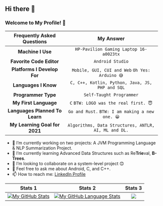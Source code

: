 ## Hi there 👋
### Welcome to My Profile! 🌺

Frequently Asked Questions | My Answer
:---: | :---:
**Machine I Use**  | `HP-Pavilion Gaming Laptop 16-a0023tx`
**Favorite Code Editor**  | `Android Studio`
**Platforms I Develop For** | `Mobile, GUI, CUI and Web` `Oh Yes: Arduino 😅`
**Languages I Know**  | `C, C++, Kotlin, Python, Java, JS, PHP and SQL`
**Programmer Type**  | `Self-Taught Programmer`
**My First Language**  | `C` `BTW: LOGO was the real first. 😇`
**Languages Planned To Learn** | `Go and Rust.` `BTW: I am making a new one. 😀`
**My Learning Goal for 2021** | `Algorithms, Data Structures, ANTLR, AI, ML and DL.`

- 🔭 I’m currently working on two projects: A JVM Programming Language & NLP Summarization Project.
- 🌱 I’m currently learning Advanced Data Structures such as Re**Trie**val, **B-Trees**.
- 👯 I’m looking to collaborate on a system-level project 😊
- 💬 Feel free to ask me about Android, C, and C++.
- 📫 How to reach me: [LinkedIn Profile](https://www.linkedin.com/in/anujk2901)
 
Stats 1 | Stats 2 | Stats 3
:---: | :---: | :---: |
[![My GitHub Stats](https://github-readme-stats.vercel.app/api/?username=AnujK2901&count_private=true&theme=flag-india&showicons=true)]() | [![My GitHub Language Stats](https://github-readme-stats.vercel.app/api/top-langs/?username=AnujK2901&langs_count=5&theme=flag-india&count_private=true&showicons=true)]() | <img src="https://github-readme-streak-stats.herokuapp.com/?user=AnujK2901"></img>


<!--
**AnujK2901/AnujK2901** is a ✨ _special_ ✨ repository because its `README.md` (this file) appears on your GitHub profile.

Here are some ideas to get you started:

- 🔭 I’m currently working on ...
- 🌱 I’m currently learning ...
- 👯 I’m looking to collaborate on ...
- 🤔 I’m looking for help with ...
- 💬 Ask me about ...
- 📫 How to reach me: ...
- 😄 Pronouns: ...
- ⚡ Fun fact: ...
-->
